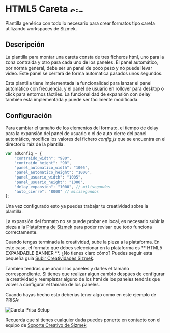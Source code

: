 # HTML5 Careta <img src="http://www.sizmek.es/eb/users/javiegido_/__logos/logo-dark.png" alt="Sizmek" width="57" height="15"  />

Plantilla genérica con todo lo necesario para crear formatos tipo careta utilizando workspaces de Sizmek.

## Descripción

La plantilla para montar una careta consta de tres ficheros html, uno para la zona contraida y otro para cada uno de los paneles. El panel automático, por norma general, debe ser un panel de poco peso y no puede llevar vídeo. Este panel se cerrará de forma automática pasados unos segundos.

Esta plantilla tiene implementada la funcionalidad para lanzar el panel automático con frecuencia, y el panel de usuario en rollover para desktop o click para entornos táctiles. La funcionalidad de expansión con delay también esta implementada y puede ser fácilmente modificada.


## Configuración 

Para cambiar el tamaño de los elementos del formato, el tiempo de delay para la expansión del panel de usuario o el de auto cierre del panel automático, modifica los valores del fichero *config.js* que se encuentra en el directorio raíz de la plantilla.

```javascript
var adConfig = {
    "contraido_width": "980",
    "contraido_height": "90",
    "panel_automatico_width": "1005",
    "panel_automatico_height": "1000",
    "panel_usuario_width": "1005",
    "panel_usuario_height": "1000",
    "delay_expansion": "1000", // milisegundos
    "auto_cierre": "8000" // milisegundos
};
```

Una vez configurado esto ya puedes trabajar tu creatividad sobre la plantilla.

La expansión del formato no se puede probar en local, es necesario subir la pieza a la [Plataforma de Sizmek](https://platform.mediamind.com) para poder revisar que todo funciona correctamente.

Cuando tengas terminada la creatividad, sube la pieza a la plataforma. En este caso, el formato que debes seleccionar en la plataforma es ** HTML5 EXPANDABLE BANNER **. ¿No tienes claro cómo? Puedes seguir esta pequeña guia [Subir Creatividades Sizmek](http://sizmek.es/wiki/doku.php?id=subir_creatividades_html5).

Tambien tendras que añadir los paneles y darles el tamaño correspondiente. Si tienes que realizar algun cambio despúes de configurar la creatividad y reemplazar alguno de los html de los paneles tendrás que volver a configurar el tamaño de los paneles.

Cuando hayas hecho esto deberias tener algo como en este ejemplo de PRISA:

![Careta Prisa Setup](https://cloud.githubusercontent.com/assets/15161388/10549741/313276aa-7443-11e5-8c04-3b7df87db5a6.png)

Recuerda que si tienes cualquier duda puedes ponerte en contacto con el equipo de <a href="mailto:creativesupport-spain@sizmek.com">Soporte Creativo de Sizmek</a>

#